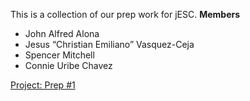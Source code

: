 This is a collection of our prep work for jESC.
**Members**
- John Alfred Alona
- Jesus “Christian Emiliano” Vasquez-Ceja
- Spencer Mitchell
- Connie Uribe Chavez

[Project: Prep #1](https://docs.google.com/document/d/1EtHAZUN86cC86ftgC1n-hLKnIfR0YIirIVXMpV6ifLI/edit#heading=h.p3bme67xoslt)


